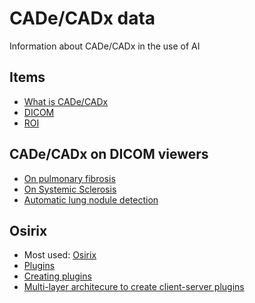 # CADe/CADx data

Information about CADe/CADx in the use of AI

## Items
- [What is CADe/CADx](https://en.wikipedia.org/wiki/Computer-aided_diagnosis)
- [DICOM](https://www.dicomstandard.org/concepts/)
- [ROI](https://en.wikipedia.org/wiki/Region_of_interest)

## CADe/CADx on DICOM viewers
- [On pulmonary fibrosis](https://www.researchgate.net/publication/255958386_Utility_of_an_open-source_DICOM_viewer_software_OsiriX_to_assess_pulmonary_fibrosis_in_systemic_sclerosis_Preliminary_results)
- [On Systemic Sclerosis](https://www.researchgate.net/publication/296624531_Computer-Aided_Tomographic_Analysis_of_Interstitial_Lung_Disease_ILD_in_Patients_with_Systemic_Sclerosis_SSc_Correlation_with_Pulmonary_Physiologic_Tests_and_Patient-Centred_Measures_of_Perceived_Dysp)
- [Automatic lung nodule detection](https://posterng.netkey.at/esr/viewing/index.php?module=viewing_poster&task=viewsection&pi=112361&ti=354334&si=1094&searchkey=)

## Osirix
- Most used: [Osirix](https://www.osirix-viewer.com/osirix/overview/)
- [Plugins](https://www.osirix-viewer.com/resources/plugins/)
- [Creating plugins](http://www.osirix-viewer.com/Documentation/Guides/Development/index.html)
- [Multi-layer architecure to create client-server plugins](https://link.springer.com/article/10.1007/s40860-015-0007-1)
